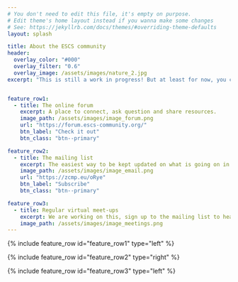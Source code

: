 ```yaml
---
# You don't need to edit this file, it's empty on purpose.
# Edit theme's home layout instead if you wanna make some changes
# See: https://jekyllrb.com/docs/themes/#overriding-theme-defaults
layout: splash

title: About the ESCS community
header:
  overlay_color: "#000"
  overlay_filter: "0.6"
  overlay_image: /assets/images/nature_2.jpg
excerpt: "This is still a work in progress! But at least for now, you can find below links to the main resources so far for the ESCS Community."


feature_row1:
  - title: The online forum
    excerpt: A place to connect, ask question and share resources.
    image_path: /assets/images/image_forum.png
    url: "https://forum.escs-community.org/"
    btn_label: "Check it out"
    btn_class: "btn--primary"

feature_row2:
  - title: The mailing list
    excerpt: The easiest way to be kept updated on what is going on in the ESCS community.
    image_path: /assets/images/image_email.png
    url: "https://zcmp.eu/oRye"
    btn_label: "Subscribe"
    btn_class: "btn--primary"

feature_row3:
  - title: Regular virtual meet-ups
    excerpt: We are working on this, sign up to the mailing list to hear about our progress!  
    image_path: /assets/images/image_meetings.png
---
```


{% include feature_row id="feature_row1" type="left" %}

{% include feature_row id="feature_row2" type="right" %}

{% include feature_row id="feature_row3" type="left" %}
